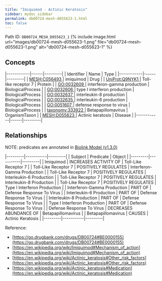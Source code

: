 ```yaml
---
title: "Imiquimod - Actinic Keratosis"
sidebar: mydoc_sidebar
permalink: db00724-mesh-d055623-1.html
toc: false 
---
```



Path ID: `DB00724_MESH_D055623_1`
{% include image.html url="images/db00724-mesh-d055623-1.png" file="db00724-mesh-d055623-1.png" alt="db00724-mesh-d055623-1" %}

## Concepts

|------------|------|---------|
| Identifier | Name | Type    |
|------------|------|---------|
| <a href="https://identifiers.org/MESH:C056493">MESH:C056493 </a> | imiquimod | Drug |
| <a href="https://identifiers.org/UniProt:Q9NYK1">UniProt:Q9NYK1 </a> | Toll-like receptor 7 | Protein |
| <a href="https://identifiers.org/GO:0032609">GO:0032609 </a> | interferon-gamma production | BiologicalProcess |
| <a href="https://identifiers.org/GO:0032606">GO:0032606 </a> | type I interferon production | BiologicalProcess |
| <a href="https://identifiers.org/GO:0032637">GO:0032637 </a> | interleukin-8 production | BiologicalProcess |
| <a href="https://identifiers.org/GO:0032635">GO:0032635 </a> | interleukin-6 production | BiologicalProcess |
| <a href="https://identifiers.org/GO:0051607">GO:0051607 </a> | defense response to virus | BiologicalProcess |
| <a href="https://identifiers.org/taxonomy:333922">taxonomy:333922 </a> | Betapapillomavirus | OrganismTaxon |
| <a href="https://identifiers.org/MESH:D055623">MESH:D055623 </a> | Actinic keratosis | Disease |
|------------|------|---------|

## Relationships


NOTE: predicates are annotated in <a href="https://github.com/biolink/biolink-model/releases/tag/v1.3.0">Biolink Model (v1.3.0)</a>

|---------|-----------|---------|
| Subject | Predicate | Object  |
|---------|-----------|---------|
| Imiquimod | INCREASES ACTIVITY OF | Toll-Like Receptor 7 |
| Toll-Like Receptor 7 | POSITIVELY REGULATES | Interferon-Gamma Production |
| Toll-Like Receptor 7 | POSITIVELY REGULATES | Interleukin-6 Production |
| Toll-Like Receptor 7 | POSITIVELY REGULATES | Interleukin-8 Production |
| Toll-Like Receptor 7 | POSITIVELY REGULATES | Type I Interferon Production |
| Interferon-Gamma Production | PART OF | Defense Response To Virus |
| Interleukin-6 Production | PART OF | Defense Response To Virus |
| Interleukin-8 Production | PART OF | Defense Response To Virus |
| Type I Interferon Production | PART OF | Defense Response To Virus |
| Defense Response To Virus | DECREASES ABUNDANCE OF | Betapapillomavirus |
| Betapapillomavirus | CAUSES | Actinic Keratosis |
|---------|-----------|---------|

Reference: 
  - [https://go.drugbank.com/drugs/DB00724#BE0000155](https://go.drugbank.com/drugs/DB00724#BE0000155)
  - [https://en.wikipedia.org/wiki/Imiquimod#Mechanism_of_action](https://en.wikipedia.org/wiki/Imiquimod#Mechanism_of_action)
  - [https://en.wikipedia.org/wiki/Actinic_keratosis#Other_risk_factors](https://en.wikipedia.org/wiki/Actinic_keratosis#Other_risk_factors)
  - [https://en.wikipedia.org/wiki/Actinic_keratosis#Medication](https://en.wikipedia.org/wiki/Actinic_keratosis#Medication)
